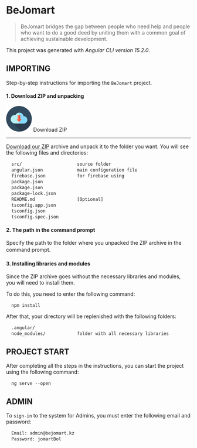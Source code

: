 BeJomart
========

> BeJomart bridges the gap between people who need help and people who want to do a good deed by uniting them with a common goal of achieving sustainable development.

This project was generated with *Angular CLI version 15.2.0*.

IMPORTING
---------
Step-by-step instructions for importing the `BeJomart` project.


#### **1. Download ZIP and unpacking**
[![Download our ZIP](https://github.com/aknurkappar/google-solutions-1/blob/main/download.svg)](https://github.com/aknurkappar/google-solutions-1/archive/refs/heads/main.zip) Download ZIP

---

[Download our ZIP](https://github.com/aknurkappar/google-solutions-1/archive/refs/heads/main.zip) archive and unpack it to the folder you want. You will see the following files and directories:

      src/                     source folder
      angular.json             main configuration file
      firebase.json            for firebase using       
      package.json
      package.json
      package-lock.json
      README.md                [Optional]
      tsconfig.app.json
      tsconfig.json
      tsconfig.spec.json
      

#### 2. The path in the command prompt
Specify the path to the folder where you unpacked the ZIP archive in the command prompt.
 ㅤ
#### 3. Installing libraries and modules
Since the ZIP archive goes without the necessary libraries and modules, you will need to install them.

To do this, you need to enter the following command:

      npm install
      
After that, your directory will be replenished with the following folders:

      .angular/                
      node_modules/            folder with all necessary libraries
      
      
PROJECT START
-------------
After completing all the steps in the instructions, you can start the project using the following command:

      ng serve --open
      
ADMIN
-----
To `sign-in` to the system for Admins, you must enter the following email and password:  

      Email: admin@bejomart.kz  
      Password: jomartBol  

